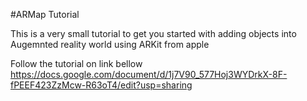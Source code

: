 #ARMap Tutorial

This is a very small tutorial to get you started with adding objects into Augemnted reality world using ARKit from apple

Follow the tutorial on link bellow
https://docs.google.com/document/d/1j7V90_577Hoj3WYDrkX-8F-fPEEF423ZzMcw-R63oT4/edit?usp=sharing

